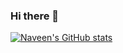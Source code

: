 ### Hi there 👋




[![Naveen's GitHub stats](https://github-readme-stats.vercel.app/api?username=navlokesh)](https://github.com/anuraghazra/github-readme-stats)
<!--
**navlokesh/navlokesh** is a ✨ _special_ ✨ repository because its `README.md` (this file) appears on your GitHub profile.

Here are some ideas to get you started:

- 🔭 I’m currently working on ...
- 🌱 I’m currently learning ...
- 👯 I’m looking to collaborate on ...
- 🤔 I’m looking for help with ...
- 💬 Ask me about ...
- 📫 How to reach me: ...
- 😄 Pronouns: ...
- ⚡ Fun fact: ...
-->
